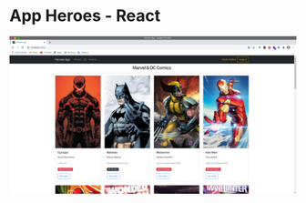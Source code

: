 # App Heroes - React

![AppListaGastos](https://raw.githubusercontent.com/chaicopadillag/HeroesApp-React/master/screen-shoot.png)
